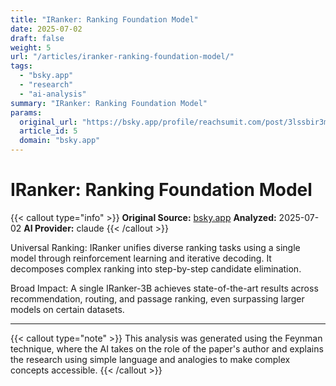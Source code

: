 ```yaml
---
title: "IRanker: Ranking Foundation Model"
date: 2025-07-02
draft: false
weight: 5
url: "/articles/iranker-ranking-foundation-model/"
tags:
  - "bsky.app"
  - "research"
  - "ai-analysis"
summary: "IRanker: Ranking Foundation Model"
params:
  original_url: "https://bsky.app/profile/reachsumit.com/post/3lssbir3mk222"
  article_id: 5
  domain: "bsky.app"
---
```


# IRanker: Ranking Foundation Model

{{< callout type="info" >}}
**Original Source:** [bsky.app](https://bsky.app/profile/reachsumit.com/post/3lssbir3mk222)
**Analyzed:** 2025-07-02
**AI Provider:** claude
{{< /callout >}}

Universal Ranking: IRanker unifies diverse ranking tasks using a single model through reinforcement learning and iterative decoding. It decomposes complex ranking into step-by-step candidate elimination.

Broad Impact: A single IRanker-3B achieves state-of-the-art results across recommendation, routing, and passage ranking, even surpassing larger models on certain datasets.

---

{{< callout type="note" >}}
This analysis was generated using the Feynman technique, where the AI takes on the role of the paper's author and explains the research using simple language and analogies to make complex concepts accessible.
{{< /callout >}}
